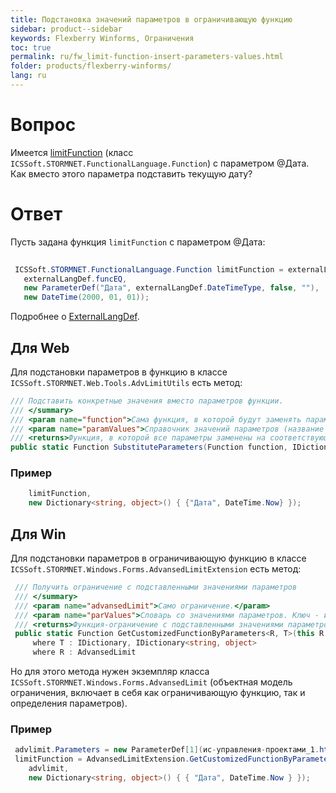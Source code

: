 ```yaml
---
title: Подстановка значений параметров в ограничивающую функцию
sidebar: product--sidebar
keywords: Flexberry Winforms, Ограничения
toc: true
permalink: ru/fw_limit-function-insert-parameters-values.html
folder: products/flexberry-winforms/
lang: ru
---
```


# Вопрос
Имеется [limitFunction](limit-function.html) (класс `ICSSoft.STORMNET.FunctionalLanguage.Function`) с параметром @Дата. Как вместо этого параметра подставить текущую дату?

# Ответ
Пусть задана функция `limitFunction` с параметром @Дата:
```cs ExternalLangDef externalLangDef = ExternalLangDef.LanguageDef;
 
 ICSSoft.STORMNET.FunctionalLanguage.Function limitFunction = externalLangDef.GetFunction(
   externalLangDef.funcEQ,
   new ParameterDef("Дата", externalLangDef.DateTimeType, false, ""),
   new DateTime(2000, 01, 01));
```
Подробнее о [ExternalLangDef](external-lang-def.html).

## Для Web
Для подстановки параметров в функцию в классе `ICSSoft.STORMNET.Web.Tools.AdvLimitUtils` есть метод:
```cs /// <summary>
/// Подставить конкретные значения вместо параметров функции.
/// </summary>
/// <param name="function">Сама функция, в которой будут заменять параметры.</param>
/// <param name="paramValues">Справочник значений параметров (название параметра - значение).</param>  
/// <returns>Функция, в которой все параметры заменены на соответствующие значения.</returns>
public static Function SubstituteParameters(Function function, IDictionary<string, object> paramValues)
```
### Пример
```cs limitFunction = AdvLimitUtils.SubstituteParameters(
    limitFunction,
    new Dictionary<string, object>() { {"Дата", DateTime.Now} });
```

## Для Win
Для подстановки параметров в ограничивающую функцию в классе `ICSSoft.STORMNET.Windows.Forms.AdvansedLimitExtension` есть метод:
```cs /// <summary>
 /// Получить ограничение с подставленными значениями параметров
 /// </summary>
 /// <param name="advansedLimit">Само ограничение.</param>
 /// <param name="parValues">Словарь со значениями параметров. Ключ - имя параметра</param>
 /// <returns>Функция-ограничение с подставленными значениями параметров</returns>
 public static Function GetCustomizedFunctionByParameters<R, T>(this R advansedLimit, T parValues)
     where T : IDictionary, IDictionary<string, object>
     where R : AdvansedLimit
```
Но для этого метода нужен экземпляр класса `ICSSoft.STORMNET.Windows.Forms.AdvansedLimit` (объектная модель ограничения, включает в себя как ограничивающую функцию, так и определения параметров). 

### Пример
```cs AdvansedLimit advlimit = new AdvansedLimit {Function = limitFunction};
 advlimit.Parameters = new ParameterDef[1](ис-управления-проектами_1.html) { (ParameterDef)advlimit.Function.Parameters[0] };
 limitFunction = AdvansedLimitExtension.GetCustomizedFunctionByParameters(
    advlimit,
    new Dictionary<string, object>() { { "Дата", DateTime.Now } });
```
